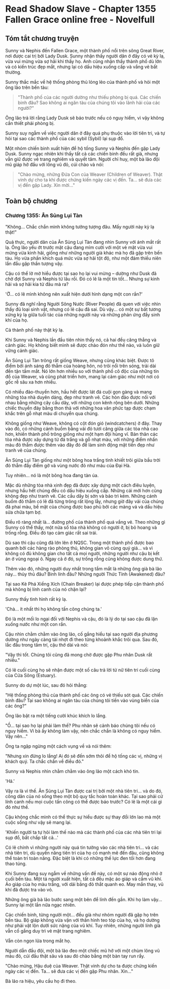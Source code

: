 # Read Shadow Slave - Chapter 1355 Fallen Grace online free - Novelfull

## Tóm tắt chương truyện

Sunny và Nephis đến Fallen Grace, một thành phố nổi trên sông Great River, nơi được cai trị bởi Lady Dusk. Sunny nhận thấy người dân ở đây có vẻ kỳ lạ, vừa vui mừng vừa sợ hãi khi thấy họ. Anh cũng nhận thấy thành phố dù lớn và có kiến trúc đẹp mắt, nhưng lại có dấu hiệu xuống cấp và vắng vẻ bất thường.

Sunny thắc mắc về hệ thống phòng thủ lỏng lẻo của thành phố và hỏi một ông lão trên bến tàu:

> "Thành phố của các người dường như thiếu phòng bị quá. Các chiến binh đâu? Sao không ai ngăn tàu của chúng tôi vào lãnh hải của các người?"

Ông lão trả lời rằng Lady Dusk sẽ báo trước nếu có nguy hiểm, vì vậy không cần thiết phải phòng bị.

Sunny suy ngẫm về việc người dân ở đây quá phụ thuộc vào lời tiên tri, và tự hỏi tại sao các thành phố của các sybil (Sybil) lại sụp đổ.

Một nhóm chiến binh xuất hiện để hộ tống Sunny và Nephis đến gặp Lady Dusk. Sunny ngạc nhiên khi thấy tất cả các chiến binh đều rất già, nhưng vẫn giữ được vẻ trang nghiêm và quyết tâm. Người chỉ huy, một bà lão đội mũ giáp hở đầu với lông vũ đỏ, cúi chào và nói:

> "Chào mừng, những Đứa Con của Weaver (Children of Weaver). Thật vinh dự cho ta khi được chứng kiến ngày các vị đến. Ta... sẽ đưa các vị đến gặp Lady. Xin mời..."

## Toàn bộ chương

### Chương 1355: Ân Sủng Lụi Tàn

"Không... Chắc chắn mình không tưởng tượng đâu. Mấy người này kỳ lạ thật!"

Quả thực, người dân của Ân Sủng Lụi Tàn đang nhìn Sunny với ánh mắt rất lạ. Ông lão yếu ớt trước mặt cậu đang mỉm cười với một vẻ mặt vừa vui mừng vừa kinh hãi, giống như những người già khác mà họ đã gặp trên bến tàu. Họ vừa phấn khích quá mức vừa sợ hãi tột độ, như một đám thiếu niên lần đầu gặp thần tượng vậy.

Cậu có thể lờ mờ hiểu được tại sao họ lại vui mừng – dường như Dusk đã chờ đợi Sunny và Nephis từ lâu rồi. Đó có lẽ là một tin tốt... Nhưng sự kinh hãi và sợ hãi kia từ đâu mà ra?

'Ờ... có lẽ mình không nên xuất hiện dưới hình dạng một con rắn?'

Sunny đã nghĩ rằng Người Sông Nước (River People) đã quen với việc nhìn thấy đủ loại sinh vật, nhưng có lẽ cậu đã sai. Dù vậy... có một sự bất tương xứng kỳ lạ giữa tuổi tác của những người này và những phản ứng đầy sinh khí của họ.

Cả thành phố này thật kỳ lạ.

Khi Sunny và Nephis lần đầu tiên nhìn thấy nó, cả hai đều căng thẳng và cảnh giác. Họ không biết mình sẽ được chào đón như thế nào, và luôn giữ vững cảnh giác.

Ân Sủng Lụi Tàn trông rất giống Weave, nhưng cũng khác biệt. Được tô điểm bởi ánh sáng đỏ thẫm của hoàng hôn, nó trôi nổi trên sóng, trải dài đến tận tầm mắt. Nó lớn hơn nhiều so với thành phố cô độc của những tín đồ của Weaver, và cũng phát triển hơn, mang lại cảm giác như một nơi có gốc rễ sâu xa hơn nhiều.

Có nhiều đảo-thuyền hơn, hầu hết được lát đá cuội gọn gàng và mang những tòa nhà duyên dáng, đẹp như tranh vẽ. Các hòn đảo được nối với nhau bằng những cây cầu dây, với những con kênh rộng bên dưới. Những chiếc thuyền đáy bằng thon thả với những hoa văn phức tạp được chạm khắc trên gỗ nhạt màu di chuyển qua chúng.

Không giống như Weave, không có cột đón gió (windcatchers) ở đây. Thay vào đó, có những cánh buồm bằng vải đỏ tươi căng giữa các tòa nhà cao hơn, khiến thành phố trông giống như một hạm đội hùng vĩ. Bản thân các tòa nhà được xây dựng từ đá trắng và gỗ nhạt màu, với những điểm nhấn màu đỏ thẫm được thêm vào đây đó để làm sinh động mặt tiền đẹp như tranh vẽ của chúng.

Ân Sủng Lụi Tàn giống như một bông hoa trắng tinh khiết trôi giữa bầu trời đỏ thẫm đầy điềm gở và vùng nước đỏ như máu của Đại Hà.

Tuy nhiên... nó là một bông hoa đang tàn úa.

Mặc dù những tòa nhà xinh đẹp đã được xây dựng một cách điêu luyện, nhưng hầu hết chúng đều có dấu hiệu xuống cấp. Những cái mới hơn cũng không đẹp như tranh vẽ. Các cầu dây bị sờn và bảo trì kém. Những cánh buồm đỏ thẫm có lẽ đã từng trông rất lộng lẫy, nhưng giờ đây vải của chúng đã phai màu, bề mặt của chúng được bao phủ bởi các mảng vá và dấu hiệu sửa chữa tạm bợ.

Điều rõ ràng nhất là... đường phố của thành phố quá vắng vẻ. Theo những gì Sunny có thể thấy, một nửa số tòa nhà không có người ở, bị bỏ hoang và trống rỗng. Điều đó tạo cảm giác rất sai trái.

Dù sao thì cậu cũng đã lớn lên ở NQSC. Trong một thành phố được bao quanh bởi các hàng rào phòng thủ, không gian vô cùng quý giá... và vì không có đủ không gian cho tất cả mọi người, những người như cậu bị kết án ở vùng ngoại ô. Ngay cả ở đó, sự trống rỗng cũng không được dung thứ.

Thêm vào đó, những người duy nhất trong tầm mắt là những ông già bà lão này... thủy thủ đâu? Binh lính đâu? Những người Thức Tỉnh (Awakened) đâu?

Tại sao Kẻ Phá Xiềng Xích (Chain Breaker) lại được phép tiếp cận thành phố mà không bị lính canh của nó chặn lại?

Sunny thấy tình hình rất kỳ lạ.

'Chà... ít nhất thì họ không tấn công chúng ta.'

Đó là một mối lo ngại đối với Nephis và cậu, đó là lý do tại sao cậu đã lặn xuống nước như một con rắn.

Cậu nhìn chằm chằm vào ông lão, cố gắng hiểu tại sao người địa phương dường như ngày càng tái nhợt đi theo từng khoảnh khắc trôi qua. Sau đó, lắc đầu trong tâm trí, cậu thở dài và nói:

"Vậy thì tốt. Chúng tôi cũng đã mong chờ được gặp Phu nhân Dusk rất nhiều."

Có lẽ cuối cùng họ sẽ nhận được một số câu trả lời từ nữ tiên tri cuối cùng của Cửa Sông (Estuary).

Sunny do dự một lúc, sau đó hỏi thẳng:

"Hệ thống phòng thủ của thành phố các ông có vẻ thiếu sót quá. Các chiến binh đâu? Tại sao không ai ngăn tàu của chúng tôi tiến vào vùng biển của các ông?"

Ông lão bật ra một tiếng cười khúc khích lo lắng.

"Ồ... tại sao họ lại phải làm thế? Phu nhân sẽ cảnh báo chúng tôi nếu có nguy hiểm. Vì bà ấy không làm vậy, nên chắc chắn là không có nguy hiểm. Vậy nên..."

Ông ta ngập ngừng một cách vụng về và nói thêm:

"Nhưng xin đừng lo lắng! Ai đó sẽ đến sớm thôi để hộ tống các vị, những vị khách quý. Ta chắc chắn về điều đó."

Sunny và Nephis nhìn chằm chằm vào ông lão một cách khó tin.

'Hả.'

Vậy ra là vì thế. Ân Sủng Lụi Tàn được cai trị bởi một nhà tiên tri... và do đó, công dân của nó sống theo một bộ quy tắc hoàn toàn khác. Tại sao phải cử lính canh nếu mọi cuộc tấn công có thể được báo trước? Có lẽ là một cái gì đó như thế.

Cậu không chắc mình có thể thực sự hiểu được sự thay đổi lớn lao mà một cuộc sống như vậy sẽ mang lại.

'Khiến người ta tự hỏi làm thế nào mà các thành phố của các nhà tiên tri lại sụp đổ, bất chấp tất cả...'

Có lẽ chính vì những người này quá tin tưởng vào các nhà tiên tri... và các nhà tiên tri, dù quyền năng tiên tri của họ có mạnh mẽ đến đâu, cũng không thể toàn tri toàn năng. Đặc biệt là khi có những thế lực đen tối hơn đang thao túng.

Khi Sunny đang suy ngẫm về những vấn đề này, có một sự náo động nhỏ ở cuối bến tàu. Một tá người xuất hiện, tất cả đều mặc áo giáp và cầm vũ khí. Áo giáp của họ màu trắng, với dải băng đỏ thắt quanh eo. May mắn thay, vũ khí đã được tra vào vỏ.

Những ông già bà lão bước sang một bên để lính đến gần. Khi họ làm vậy... Sunny lại một lần nữa ngạc nhiên.

Các chiến binh, từng người một... đều già như nhóm người đã gặp họ trên bến tàu. Bộ giáp không vừa vặn với thân hình teo tóp của họ, và họ dường như phải vật lộn dưới sức nặng của vũ khí. Tuy nhiên, những người lính già vẫn cố gắng duy trì vẻ mặt trang nghiêm.

Vẫn còn ngọn lửa trong mắt họ.

Người dẫn đầu đội, một bà lão đeo một chiếc mũ hở với một chùm lông vũ màu đỏ, cúi đầu thật sâu và sau đó chào bằng một bàn tay run rẩy.

"Chào mừng, Hậu duệ của Weaver. Thật vinh dự cho ta được chứng kiến ngày các vị đến. Ta... sẽ đưa các vị đến gặp Phu nhân. Xin..."

Bà lão ra hiệu, yêu cầu họ đi theo.